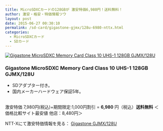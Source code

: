 ```yaml
---
title: MicroSDXCカードの128GBが 激安特価6,980円！送料無料！
author: 激安・格安・特価情報ツウ
layout: post
date: 2015-06-27 00:30:10
permalink: /sd-card/gigastone-gjmx/128u-6980-nttx.html
categories:
  - MicroSDXCカード
  - SDカード
---
```

<div class="img-bg2 img_L">
  <a href="//px.a8.net/svt/ejp?a8mat=ZYP6S+8IMA3E+S1Q+BWGDT&#038;a8ejpredirect=//nttxstore.jp/_II_GS14984601" target="_blank"><img border="0" alt="Gigastone MicroSDXC Memory Card Class 10 UHS-1 128GB GJMX/128U" src="//image.nttxstore.jp/l2_images/G/GS/GS14984601.jpg" data-recalc-dims="1" /></a>
</div>

### Gigastone MicroSDXC Memory Card Class 10 UHS-1 128GB GJMX/128U
<!--more-->

* SDアダプター付き。
* 国内メーカーハードウェア保証5年。

<br clear="all" />激安特価 7,980円(税込)+期間限定:1,000円割引 = <span class="tokka-price"><strong>6,980</strong></span> 円（税込）**送料無料**
＜価格比較サイト最安値 他店：8,480円＞

NTT-Xにて激安特価情報を見る： <a href="//px.a8.net/svt/ejp?a8mat=ZYP6S+8IMA3E+S1Q+BWGDT&#038;a8ejpredirect=//nttxstore.jp/_II_GS14984601" target="_blank"><span class="fs150p">Gigastone GJMX/128U</span></a>